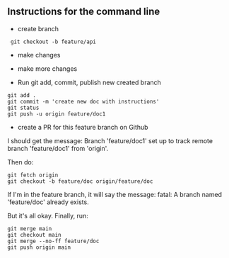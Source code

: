 ## Instructions for the command line
- create branch
```
 git checkout -b feature/api 
 ```
 - make changes
 - make more changes

 - Run git add, commit, publish new created branch
 ```
 git add .
 git commit -m 'create new doc with instructions'
 git status
 git push -u origin feature/doc1
 ```

 - create a PR for this feature branch on Github

I should get the message:
Branch 'feature/doc1' set up to track remote branch 'feature/doc1' from 'origin'.

Then do:
```
git fetch origin
git checkout -b feature/doc origin/feature/doc
```
If I'm in the feature branch, it will say the message:
fatal: A branch named 'feature/doc' already exists.

But it's all okay.
Finally, run:
```
git merge main
git checkout main
git merge --no-ff feature/doc
git push origin main

